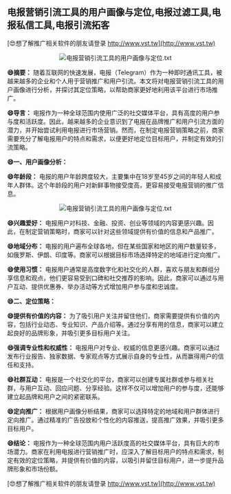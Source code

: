 ## **电报营销引流工具的用户画像与定位,电报过滤工具,电报私信工具,电报引流拓客**

[😍想了解推广相关软件的朋友请登录 http://www.vst.tw](http://www.vst.tw)

 <center><img src="https://vst.tw/MP4/tuiguang/png/0.png" alt="电报营销引流工具的用户画像与定位.txt"></center>

**😄摘要：**
随着互联网的快速发展，电报（Telegram）作为一种即时通讯工具，被越来越多的企业和个人用于营销推广和用户引流。本文将对电报营销引流工具的用户画像进行分析，并探讨其定位策略，以帮助商家更好地利用该平台进行市场推广。

**😄导言：**
电报作为一种全球范围内使用广泛的社交媒体平台，具有高度的用户参与度和活跃度。因此，越来越多的企业意识到了电报在品牌推广和用户引流方面的潜力，并开始尝试利用电报进行市场营销。然而，在制定电报营销策略之前，商家需要充分了解电报用户的特点和需求，以便更好地定位目标用户，并制定有效的引流策略。

**😄一、用户画像分析：**

**😄年龄段：**
电报的用户年龄跨度较大，主要集中在18岁至45岁之间的年轻人和成年人群体。这个年龄段的用户对新鲜事物接受度高，更容易接受电报营销的推广信息。

 <center><img src="https://vst.tw/MP4/tuiguang/png/4.png" alt="电报营销引流工具的用户画像与定位.txt"></center>

**😄兴趣爱好：**
电报用户对科技、金融、投资、创业等领域的内容更感兴趣。因此，在制定营销策略时，商家可以针对这些领域提供有价值的信息和产品推广。

**😄地域分布：**
电报的用户遍布全球各地，但在某些国家和地区的用户数量较多，如俄罗斯、伊朗、印度等。商家可以根据目标市场选择特定的地域进行定向推广。

**😄使用习惯：**
电报用户通常是高度数字化和社交化的人群，喜欢与朋友和群组分享信息和观点，他们更容易受到口碑和社交推荐的影响。因此，商家可以通过与用户互动、提供优惠券、举办活动等方式增加用户参与度和忠诚度。

**😄二、定位策略：**

**😄提供有价值的内容：**
为了吸引用户关注并留住他们，商家需要提供有价值的内容，包括行业动态、专业知识、产品介绍等。通过分享有用的信息，商家可以建立起良好的品牌形象，并吸引更多目标用户关注。

**😄强调专业性和权威性：**
电报用户对专业、权威的信息更感兴趣。商家可以通过发布行业报告、独家数据、专家观点等方式展示自身的专业性，从而赢得用户的信任和支持。

**😄社群互动：**
电报是一个社交化的平台，商家可以创建专属社群或参与相关社群，与用户互动、回应问题、分享经验。这样不仅可以增加用户的参与度，还能够建立起品牌和用户之间的紧密联系。

**😄定向推广：**
根据用户画像分析结果，商家可以选择特定的地域和用户群体进行定向推广。通过精准的广告投放和个性化的内容推送，提高推广效果，并吸引更多目标用户。

**😄结论：**
电报作为一种全球范围内用户活跃度高的社交媒体平台，具有巨大的市场潜力。商家在利用电报进行营销推广时，应深入了解目标用户的特点和需求，制定有效的定位策略，并提供有价值的内容，以吸引并留住目标用户，进一步提升品牌形象和市场份额。

[😍想了解推广相关软件的朋友请登录 http://www.vst.tw](http://www.vst.tw)



